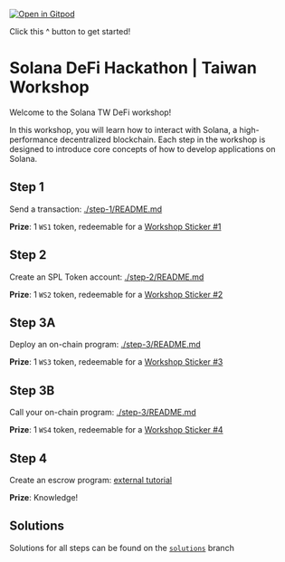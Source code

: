 [![Open in Gitpod](https://gitpod.io/button/open-in-gitpod.svg)](https://gitpod.io/#snapshot/a9d8be64-cd5f-4e35-9931-26b4005236f6)

Click this ^ button to get started! 

# Solana DeFi Hackathon | Taiwan Workshop

Welcome to the Solana TW DeFi workshop!

In this workshop, you will learn how to interact with Solana, a high-performance
decentralized blockchain. Each step in the workshop is designed to introduce
core concepts of how to develop applications on Solana.

## Step 1

Send a transaction: [./step-1/README.md](./step-1/README.md)

**Prize**: 1 `WS1` token, redeemable for a [Workshop Sticker #1]

## Step 2

Create an SPL Token account: [./step-2/README.md](./step-2/README.md)

**Prize**: 1 `WS2` token, redeemable for a [Workshop Sticker #2]

## Step 3A

Deploy an on-chain program: [./step-3/README.md](./step-3/README.md)

**Prize**: 1 `WS3` token, redeemable for a [Workshop Sticker #3]

## Step 3B

Call your on-chain program: [./step-3/README.md](./step-3/README.md)

**Prize**: 1 `WS4` token, redeemable for a [Workshop Sticker #4]

## Step 4

Create an escrow program: [external tutorial](https://paulx.dev/blog/2021/01/14/programming-on-solana-an-introduction/)

**Prize**: Knowledge!

## Solutions

Solutions for all steps can be found on the [`solutions`](https://github.com/jstarry/solana-workshop-tw/tree/solutions) branch

[Workshop Sticker #1]: https://defi-workshop.netlify.app/address/Akp5NZGTP24LWFUnMZywdi7G1ig9KZoKUhCTmomh9Swm
[Workshop Sticker #2]: https://defi-workshop.netlify.app/address/8UPdrRe1FajsbHgpB6tgpghv8C3JmRvmjZMhrKDAK6aL
[Workshop Sticker #3]: https://defi-workshop.netlify.app/address/5k6WYcBAtWZJJQF4RXXz1yA1M9AXUZS9gLETTqUxZGom
[Workshop Sticker #4]: https://defi-workshop.netlify.app/address/3jx7SitnQVjz8tp6WH9YS1ZoY69ASpLBhKKArq9mNHQc

